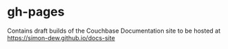 # gh-pages
Contains draft builds of the Couchbase Documentation site to be hosted at https://simon-dew.github.io/docs-site
